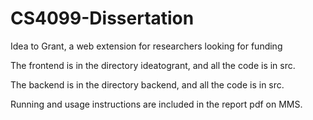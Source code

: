 # CS4099-Dissertation
Idea to Grant, a web extension for researchers looking for funding

The frontend is in the directory ideatogrant, and all the code is in src.

The backend is in the directory backend, and all the code is in src.

Running and usage instructions are included in the report pdf on MMS.
